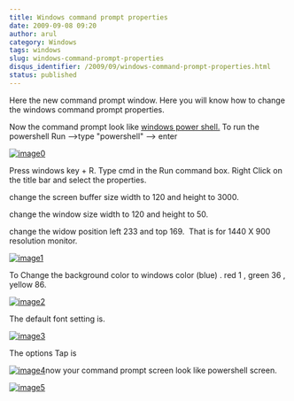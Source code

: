 ```yaml
---
title: Windows command prompt properties
date: 2009-09-08 09:20
author: arul
category: Windows
tags: windows
slug: windows-command-prompt-properties
disqus_identifier: /2009/09/windows-command-prompt-properties.html
status: published
---
```


Here the new command prompt window. Here you will know how to change the
windows command prompt properties.

Now the command prompt look like [windows power
shell.](http://www.microsoft.com/windowsserver2003/technologies/management/powershell/default.mspx)
To run the powershell Run \--\>type \"powershell\" \--\> enter

[![image0](http://2.bp.blogspot.com/_X5tq9y9xv2s/SqZyvr7zEqI/AAAAAAAAAFg/g7qqtOwQSZw/s400/windows_power_shell.jpg)](http://2.bp.blogspot.com/_X5tq9y9xv2s/SqZyvr7zEqI/AAAAAAAAAFg/g7qqtOwQSZw/s1600-h/windows_power_shell.jpg)

Press windows key + R. Type cmd in the Run command box. Right Click on
the title bar and select the properties.

change the screen buffer size width to 120 and height to 3000.

change the window size width to 120 and height to 50.

change the widow position left 233 and top 169.  That is for 1440 X 900
resolution monitor.

[![image1](http://1.bp.blogspot.com/_X5tq9y9xv2s/SqZtQHSQxOI/AAAAAAAAAFA/GPZEWhG4FYw/s400/cmd-layout.jpg)](http://1.bp.blogspot.com/_X5tq9y9xv2s/SqZtQHSQxOI/AAAAAAAAAFA/GPZEWhG4FYw/s1600-h/cmd-layout.jpg)

To Change the background color to windows color (blue) . red 1 , green
36 , yellow 86.

[![image2](http://1.bp.blogspot.com/_X5tq9y9xv2s/SqZtQYYfXEI/AAAAAAAAAFI/2cFH6bdyhUI/s400/cmd-colors.jpg)](http://1.bp.blogspot.com/_X5tq9y9xv2s/SqZtQYYfXEI/AAAAAAAAAFI/2cFH6bdyhUI/s1600-h/cmd-colors.jpg)

The default font setting is.

[![image3](http://4.bp.blogspot.com/_X5tq9y9xv2s/SqZtQ7y88rI/AAAAAAAAAFQ/4zisnSm3-Y4/s400/cmd-font.jpg)](http://4.bp.blogspot.com/_X5tq9y9xv2s/SqZtQ7y88rI/AAAAAAAAAFQ/4zisnSm3-Y4/s1600-h/cmd-font.jpg)

The options Tap is

[![image4](http://3.bp.blogspot.com/_X5tq9y9xv2s/SqZtRPLiE2I/AAAAAAAAAFY/YUgDEtYE-Qo/s400/cmd-options.jpg)](http://3.bp.blogspot.com/_X5tq9y9xv2s/SqZtRPLiE2I/AAAAAAAAAFY/YUgDEtYE-Qo/s1600-h/cmd-options.jpg)now
your command prompt screen look like powershell screen.

[![image5](http://3.bp.blogspot.com/_X5tq9y9xv2s/SqZ1_nfEqAI/AAAAAAAAAFo/JF20FI-6AJo/s400/powershell.jpg)](http://3.bp.blogspot.com/_X5tq9y9xv2s/SqZ1_nfEqAI/AAAAAAAAAFo/JF20FI-6AJo/s1600-h/powershell.jpg)
